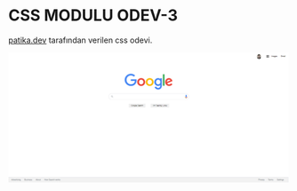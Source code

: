 # CSS MODULU ODEV-3
[patika.dev](https://www.patika.dev/) tarafından verilen css odevi.

![Proje ekran goruntusu.](assets/ekranGoruntusu.png)
